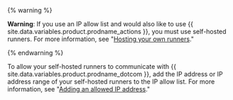 {% warning %}

**Warning**: If you use an IP allow list and would also like to use {{ site.data.variables.product.prodname_actions }}, you must use self-hosted runners. For more information, see "[Hosting your own runners](/actions/automating-your-workflow-with-github-actions/about-self-hosted-runners)."

{% endwarning %}

To allow your self-hosted runners to communicate with {{ site.data.variables.product.prodname_dotcom }}, add the IP address or IP address range of your self-hosted runners to the IP allow list. For more information, see "[Adding an allowed IP address](#adding-an-allowed-ip-address)."
